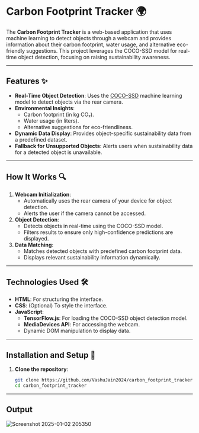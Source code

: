 # Carbon Footprint Tracker 🌍

The **Carbon Footprint Tracker** is a web-based application that uses machine learning to detect objects through a webcam and provides information about their carbon footprint, water usage, and alternative eco-friendly suggestions. This project leverages the COCO-SSD model for real-time object detection, focusing on raising sustainability awareness.

---

## Features ✨

- **Real-Time Object Detection**: Uses the [COCO-SSD](https://github.com/tensorflow/tfjs-models/tree/master/coco-ssd) machine learning model to detect objects via the rear camera.
- **Environmental Insights**:
  - Carbon footprint (in kg CO₂).
  - Water usage (in liters).
  - Alternative suggestions for eco-friendliness.
- **Dynamic Data Display**: Provides object-specific sustainability data from a predefined dataset.
- **Fallback for Unsupported Objects**: Alerts users when sustainability data for a detected object is unavailable.

---

## How It Works 🔍

1. **Webcam Initialization**: 
   - Automatically uses the rear camera of your device for object detection.
   - Alerts the user if the camera cannot be accessed.
2. **Object Detection**: 
   - Detects objects in real-time using the COCO-SSD model.
   - Filters results to ensure only high-confidence predictions are displayed.
3. **Data Matching**: 
   - Matches detected objects with predefined carbon footprint data.
   - Displays relevant sustainability information dynamically.

---

## Technologies Used 🛠️

- **HTML**: For structuring the interface.
- **CSS**: (Optional) To style the interface.
- **JavaScript**: 
  - **TensorFlow.js**: For loading the COCO-SSD object detection model.
  - **MediaDevices API**: For accessing the webcam.
  - Dynamic DOM manipulation to display data.

---

## Installation and Setup 🚀

1. **Clone the repository**:
   ```bash
   git clone https://github.com/VashuJain2024/carbon_footprint_tracker.git
   cd carbon_footprint_tracker

---

## Output
![Screenshot 2025-01-02 205350](https://github.com/user-attachments/assets/f3a8d7e3-f4d4-4f72-b182-6162307590a5)

